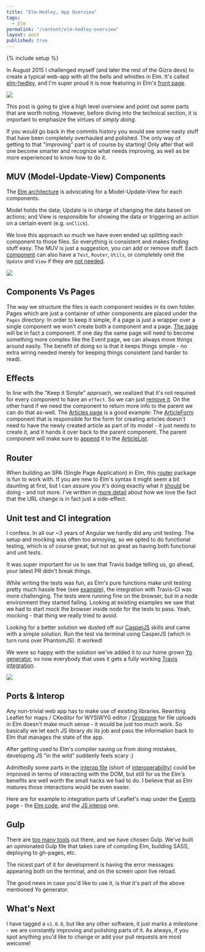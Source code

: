 ```yaml
---
title: "Elm-Hedley, App Overview"
tags:
  - Elm
permalink: "/content/elm-hedley-overview"
layout: post
published: true
---
```



{% include setup %}

In August 2015 I challenged myself (and later the rest of the Gizra devs) to create a typical web-app with all the bells and whistles in Elm. It's called [elm-hedley](https://gizra.github.io/elm-hedley), and I'm super proud it is now featuring in Elm's [front page](http://elm-lang.org/).

<div class="thumbnail">
  <img src="{{BASE_PATH}}/assets/images/posts/elm-hedley-overview/image1.jpg">
</div>


This post is going to give a high level overview and point out some parts that are worth noting. However, before diving into the technical section, it is important to emphasize the virtues of _simply doing_.

If you would go back in the commits history you would see some nasty stuff that have been completely overhauled and polished. The only way of getting to that "improving" part is of course by starting! Only after that will one become smarter and recognize what needs improving, as well as be more experienced to know how to do it.

<!-- more -->

## MUV (Model-Update-View) Components

The [Elm architecture](https://github.com/evancz/elm-architecture-tutorial/) is advocating for a Model-Update-View for each components.

Model holds the data; Update is in charge of changing the data based on actions; and View is responsible for showing the data or triggering an action on a certain event (e.g. `onClick`).

We love this approach so much we have even ended up splitting each component to those files. So everything is consistent and makes finding stuff easy. The MUV is just a suggestion, you can add or remove stuff. Each [component](https://github.com/Gizra/elm-hedley/tree/v1.0.0/src/elm/Pages/Event) can also have a `Test`, `Router`, `Utils`, or completely omit the `Update` and `View` if they are [not needed](https://github.com/Gizra/elm-hedley/tree/v1.0.0/src/elm/Event).

<div class="thumbnail">
  <img src="{{BASE_PATH}}/assets/images/posts/elm-hedley-overview/image2.jpg">
</div>

## Components Vs Pages

The way we structure the files is each component resides in its own folder. Pages which are just a container of other components are placed under the `Pages` directory. In order to keep it simple, if a page is just a wrapper over a single component we won't create both a component and a page. [The page](https://github.com/Gizra/elm-hedley/tree/v1.0.0/src/elm/Pages/User) will be in fact a component. If one day the same page will need to become something more complex like the Event page, we can always move things around easily. The benefit of doing so is that it keeps things simple - no extra wiring needed merely for keeping things consistent (and harder to read).

## Effects

In line with the "Keep it Simple" approach, we realized that it's not required for every component to have an `effect`. So we can just [remove it](https://github.com/Gizra/elm-hedley/blob/v1.0.0/src/elm/EventAuthorFilter/Update.elm#L12). On the other hand if we need the component to return more info to the parent we can do that as-well. The [Articles page](https://gizra.github.io/elm-hedley/#!/articles) is a good example: The [ArticleForm](https://github.com/Gizra/elm-hedley/blob/v1.0.0/src/elm/ArticleForm/Update.elm#L38) component that is responsible for the form for creating articles doesn't need to have the newly created article as part of its model - it just needs to create it, and it hands it over back to the parent component. The parent component will make sure to [append](https://github.com/Gizra/elm-hedley/blob/v1.0.0/src/elm/Pages/Article/Update.elm#L36-L44) it to the [ArticleList](https://github.com/Gizra/elm-hedley/blob/v1.0.0/src/elm/ArticleList/Update.elm#L38-L41).

## Router

When building an SPA (Single Page Application) in Elm, this [router](https://github.com/rgrempel/elm-route-hash) package is fun to work with. If you are new to Elm's syntax it might seem a bit daunting at first, but I can assure you it's doing exactly what it [should]((https://github.com/Gizra/elm-hedley/blob/v1.0.0/src/elm/App/Router.elm)) be doing - and not more. I've written in [more detail](http://www.gizra.com/content/thinking-choosing-elm/) about how we love the fact that the URL change is in fact just a side-effect.

## Unit test and CI integration

I confess. In all our ~3 years of Angular we hardly did any unit testing. The setup and mocking was often too annoying, so we opted to do functional testing, which is of course great, but not as great as having both functional and unit tests.

It was super important for us to see that Travis badge telling us, go ahead, your latest PR didn't break things.

While writing the tests was fun, as Elm's pure functions make unit testing pretty much hassle free (see [example](https://github.com/Gizra/elm-hedley/blob/v1.0.0/src/elm/Config/Test.elm)), the integration with Travis-CI was more challenging. The tests were running fine on the browser, but in a node environment they started failing. Looking at existing examples we saw that we had to start mock the browser inside node for the tests to pass. Yeah, mocking - that thing we really tried to avoid.

Looking for a better solution we dusted off our [CasperJS](http://casperjs.org/) skills and came with a simple solution. Run the test via terminal using CasperJS (which in turn runs over PhantomJS). It worked!

We were so happy with the solution we've added it to our home grown [Yo generator](https://github.com/Gizra/generator-elmlang), so now everybody that uses it gets a fully working [Travis integration](https://github.com/Gizra/elm-hedley/blob/v1.0.0/.travis.yml).

<div class="thumbnail">
  <img src="{{BASE_PATH}}/assets/images/posts/elm-hedley-overview/image3.jpg">
</div>

## Ports & Interop

Any non-trivial web app has to make use of existing libraries. Rewriting Leaflet for maps / CKeditor for WYSIWYG editor / [Dropzone](http://www.dropzonejs.com/) for file uploads in Elm doesn't make much sense - it would be just too much work. So basically we let each JS library do its job and pass the information back to Elm that manages the state of the app.

After getting used to Elm's compiler saving us from doing mistakes, developing JS "in the wild" suddenly feels scary :)

Admittedly some parts in the [interop file](https://github.com/Gizra/elm-hedley/blob/v1.0.0/src/js/elm-interop.js) (short of [interoperability](https://en.wikipedia.org/wiki/Interoperability)) could be improved in terms of interacting with the DOM, but still for us the Elm's benefits are well worth the small hacks we had to do. I believe that as Elm matures those interactions would be even easier.

Here are for example to integration parts of Leaflet's map under the [Events](http://gizra.github.io/elm-hedley/#!/events) page - the [Elm code](https://github.com/Gizra/elm-hedley/blob/v1.0.0/src/elm/Main.elm#L51-L75), and the [JS interop](https://github.com/Gizra/elm-hedley/blob/v1.0.0/src/js/elm-interop.js#L64-L194) one.

## Gulp

There are [too many tools](https://medium.com/@ericclemmons/javascript-fatigue-48d4011b6fc4#.4ucjghbz7) out there, and we have chosen Gulp. We've built an opinionated Gulp file that takes care of compiling Elm, building SASS, deploying to gh-pages, etc.

The nicest part of it for development is having the error messages appearing both on the terminal, and on the screen upon live reload.

The good news in case you'd like to use it, is that it's part of the above mentioned Yo generator.

## What's Next

I have tagged a `v1.0.0`, but like any other software, it just marks a milestone - we are constantly improving and polishing parts of it. As always, if you spot anything you'd like to change or add your pull requests are most welcome!
